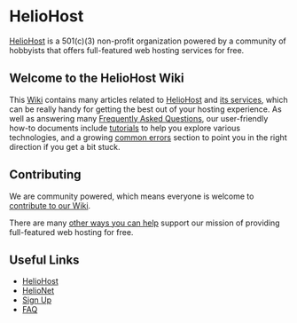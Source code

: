 # HelioHost

[HelioHost](https://heliohost.org/) is a 501(c)(3) non-profit organization powered by a community of hobbyists that offers full-featured web hosting services for free.

## Welcome to the HelioHost Wiki

This [Wiki](https://wiki.helionet.org/) contains many articles related to [HelioHost](hosting/heliohost.md) and [its services](hosting/what-heliohost-offers.md), which can be really handy for getting the best out of your hosting experience. As well as answering many [Frequently Asked Questions](faq.md), our user-friendly how-to documents include [tutorials](tutorials/README.md) to help you explore various technologies, and a growing [common errors](./common-errors/README.md) section to point you in the right direction if you get a bit stuck.

## Contributing

We are community powered, which means everyone is welcome to [contribute to our Wiki](contributing.md).

There are many [other ways you can help](./misc/how-you-can-help.md) support our mission of providing full-featured web hosting for free.

## Useful Links

* [HelioHost](https://www.heliohost.org/)
* [HelioNet](https://www.helionet.org/index/)
* [Sign Up](https://www.heliohost.org/signup/)
* [FAQ](faq.md)

